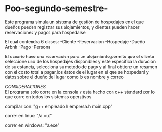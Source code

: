 # Poo-segundo-semestre-
Este programa simula un sistema de gestión de hospedajes en el que dueños pueden registrar sus alojamientos,
y clientes pueden hacer reservaciones y pagos para hospedarse

El cual contendra 6 clases:
-Cliente
-Reservacion 
-Hospedaje 
-Dueño Arbnb 
-Pago
-Persona 

El usuario hace una reservacion para un alojamiento,permite que el cliente seleccione uno de los hospedajes disponibles y este especifica la duracion de su estancia, selecciona su metodo de pago y al final obtiene un resumen con el costo total a pagar,los datos de el lugar en el que se hospedará y datos sobre el dueño del lugar como lo es nombre y correo 

*CONSIDERACIONES*  
El programa solo corre en la consola y esta hecho con c++ standard por lo que corre en todos los sistemas operativos

compilar con: "g++ empleado.h empresa.h main.cpp"

correr en linux: "/a.out"

correr en windows: "a.exe"
